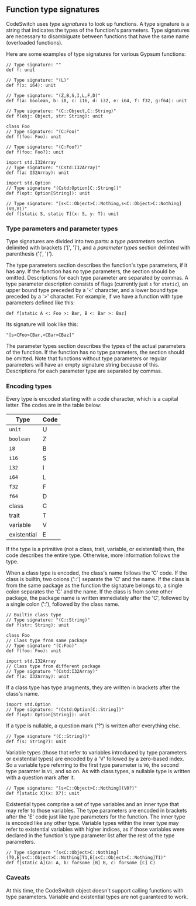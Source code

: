 ## Function type signatures

CodeSwitch uses *type signatures* to look up functions. A type
signature is a string that indicates the types of the function's
parameters. Type signatures are necessary to disambiguate between
functions that have the same name (overloaded functions).

Here are some examples of type signatures for various Gypsum
functions:

    // Type signature: ""
    def f: unit

    // Type signature: "(L)"
    def f(x: i64): unit

    // Type signature: "(Z,B,S,I,L,F,D)"
    def f(a: boolean, b: i8, c: i16, d: i32, e: i64, f: f32, g:f64): unit

    // Type signature: "(C::Object,C::String)"
    def f(obj: Object, str: String): unit

    class Foo
    // Type signature: "(C:Foo)"
    def f(foo: Foo): unit

    // Type signature: "(C:Foo?)"
    def f(foo: Foo?): unit

    import std.I32Array
    // Type signature: "(Cstd:I32Array)"
    def f(a: I32Array): unit

    import std.Option
    // Type signature "(Cstd:Option[C::String])"
    def f(opt: Option[String]): unit

    // Type signature: "[s<C::Object>C::Nothing,s<C::Object>C::Nothing](V0,V1)"
    def f[static S, static T](x: S, y: T): unit

### Type parameters and parameter types

Type signatures are divided into two parts: a *type parameters*
section delimited with brackets ('[', ']'), and a *parameter types*
section delimted with parenthesis ('(', ')').

The type parameters section describes the function's type parameters,
if it has any. If the function has no type parameters, the section
should be omitted. Descriptions for each type parameter are separated
by commas. A type parameter description consists of flags (currently
just `s` for `static`), an upper bound type preceded by a '<'
character, and a lower bound type preceded by a '>' character. For
example, if we have a function with type parameters defined like this:

    def f[static A <: Foo >: Bar, B <: Bar >: Baz]

Its signature will look like this:

    "[s<CFoo>CBar,<CBar>CBaz]"

The parameter types section describes the types of the actual
parameters of the function. If the function has no type parameters,
the section should be omitted. Note that functions without type
parameters or regular parameters will have an empty signature string
because of this. Descriptions for each parameter type are separated by
commas.

### Encoding types

Every type is encoded starting with a code character, which is a
capital letter. The codes are in the table below:

Type        | Code
----------- | ----
`unit`      | U
`boolean`   | Z
`i8`        | B
`i16`       | S
`i32`       | I
`i64`       | L
`f32`       | F
`f64`       | D
class       | C
trait       | T
variable    | V
existential | E

If the type is a primitive (not a class, trait, variable, or existential)
then, the code describes the entire type. Otherwise, more information
follows the type.

When a class type is encoded, the class's name follows the 'C'
code. If the class is builtin, two colons ('::') separate the 'C' and
the name. If the class is from the same package as the function the
signature belongs to, a single colon separates the 'C' and the
name. If the class is from some other package, the package name is
written immediately after the 'C', followed by a single colon (':'),
followed by the class name.

    // Builtin class type
    // Type signature: "(C::String)"
    def f(str: String): unit

    class Foo
    // Class type from same package
    // Type signature "(C:Foo)"
    def f(foo: Foo): unit

    import std.I32Array
    // Class type from different package
    // Type signature "(Cstd:I32Array)"
    def f(a: I32Array): unit

If a class type has type arugments, they are written in brackets after
the class's name.

    import std.Option
    // Type signature: "(Cstd:Option[C::String])"
    def f(opt: Option[String]): unit

If a type is nullable, a question mark ('?') is written after
everything else.

    // Type signature "(C::String?)"
    def f(s: String?): unit

Variable types (those that refer to variables introduced by type
parameters or existential types) are encoded by a 'V' followed by a
zero-based index. So a variable type referring to the first type
parameter is `V0`, the second type paramter is `V1`, and so on. As
with class types, a nullable type is written with a question mark
after it.

    // Type signature: "[s<C::Object>C::Nothing](V0?)"
    def f[static X](x: X?): unit

Existential types comprise a set of type variables and an inner
type that may refer to those variables. The type parameters are
encoded in brackets after the 'E' code just like type parameters for
the function. The inner type is encoded like any other type. Variable
types within the inner type may refer to existential variables with
higher indices, as if those variables were declared in the function's
type parameter list after the rest of the type parameters.

    // Type signature "[s<C::Object>C::Nothing](T0,E[s<C::Object>C::Nothing]T1,E[s<C::Object>C::Nothing]T1)"
    def f[static A](a: A, b: forsome [B] B, c: forsome [C] C)

### Caveats

At this time, the CodeSwitch object doesn't support calling functions
with type parameters. Variable and existential types are not
guaranteed to work.
